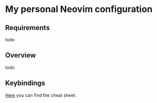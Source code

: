 # My personal Neovim configuration

## Requirements
todo

## Overview
todo

## Keybindings
[Here](/docs/keybinds.md) you can find the cheat sheet.
